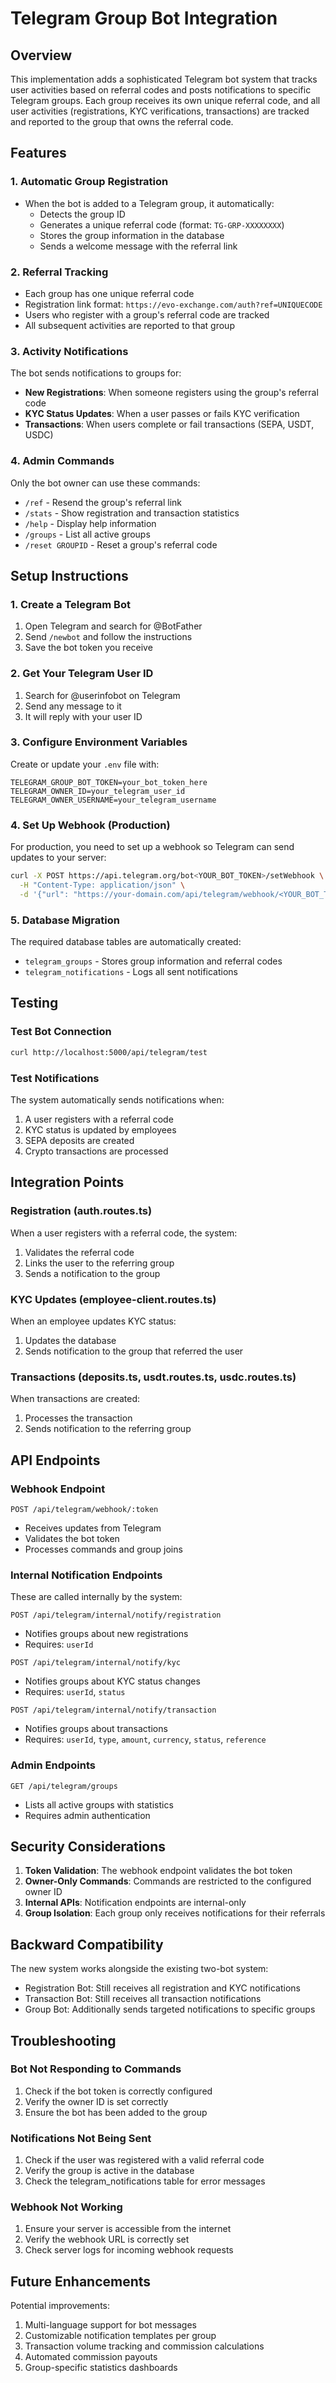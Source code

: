 # Telegram Group Bot Integration

## Overview

This implementation adds a sophisticated Telegram bot system that tracks user activities based on referral codes and posts notifications to specific Telegram groups. Each group receives its own unique referral code, and all user activities (registrations, KYC verifications, transactions) are tracked and reported to the group that owns the referral code.

## Features

### 1. Automatic Group Registration
- When the bot is added to a Telegram group, it automatically:
  - Detects the group ID
  - Generates a unique referral code (format: `TG-GRP-XXXXXXXX`)
  - Stores the group information in the database
  - Sends a welcome message with the referral link

### 2. Referral Tracking
- Each group has one unique referral code
- Registration link format: `https://evo-exchange.com/auth?ref=UNIQUECODE`
- Users who register with a group's referral code are tracked
- All subsequent activities are reported to that group

### 3. Activity Notifications
The bot sends notifications to groups for:
- **New Registrations**: When someone registers using the group's referral code
- **KYC Status Updates**: When a user passes or fails KYC verification
- **Transactions**: When users complete or fail transactions (SEPA, USDT, USDC)

### 4. Admin Commands
Only the bot owner can use these commands:
- `/ref` - Resend the group's referral link
- `/stats` - Show registration and transaction statistics
- `/help` - Display help information
- `/groups` - List all active groups
- `/reset GROUPID` - Reset a group's referral code

## Setup Instructions

### 1. Create a Telegram Bot
1. Open Telegram and search for @BotFather
2. Send `/newbot` and follow the instructions
3. Save the bot token you receive

### 2. Get Your Telegram User ID
1. Search for @userinfobot on Telegram
2. Send any message to it
3. It will reply with your user ID

### 3. Configure Environment Variables
Create or update your `.env` file with:
```env
TELEGRAM_GROUP_BOT_TOKEN=your_bot_token_here
TELEGRAM_OWNER_ID=your_telegram_user_id
TELEGRAM_OWNER_USERNAME=your_telegram_username
```

### 4. Set Up Webhook (Production)
For production, you need to set up a webhook so Telegram can send updates to your server:
```bash
curl -X POST https://api.telegram.org/bot<YOUR_BOT_TOKEN>/setWebhook \
  -H "Content-Type: application/json" \
  -d '{"url": "https://your-domain.com/api/telegram/webhook/<YOUR_BOT_TOKEN>"}'
```

### 5. Database Migration
The required database tables are automatically created:
- `telegram_groups` - Stores group information and referral codes
- `telegram_notifications` - Logs all sent notifications

## Testing

### Test Bot Connection
```bash
curl http://localhost:5000/api/telegram/test
```

### Test Notifications
The system automatically sends notifications when:
1. A user registers with a referral code
2. KYC status is updated by employees
3. SEPA deposits are created
4. Crypto transactions are processed

## Integration Points

### Registration (auth.routes.ts)
When a user registers with a referral code, the system:
1. Validates the referral code
2. Links the user to the referring group
3. Sends a notification to the group

### KYC Updates (employee-client.routes.ts)
When an employee updates KYC status:
1. Updates the database
2. Sends notification to the group that referred the user

### Transactions (deposits.ts, usdt.routes.ts, usdc.routes.ts)
When transactions are created:
1. Processes the transaction
2. Sends notification to the referring group

## API Endpoints

### Webhook Endpoint
`POST /api/telegram/webhook/:token`
- Receives updates from Telegram
- Validates the bot token
- Processes commands and group joins

### Internal Notification Endpoints
These are called internally by the system:

`POST /api/telegram/internal/notify/registration`
- Notifies groups about new registrations
- Requires: `userId`

`POST /api/telegram/internal/notify/kyc`
- Notifies groups about KYC status changes
- Requires: `userId`, `status`

`POST /api/telegram/internal/notify/transaction`
- Notifies groups about transactions
- Requires: `userId`, `type`, `amount`, `currency`, `status`, `reference`

### Admin Endpoints
`GET /api/telegram/groups`
- Lists all active groups with statistics
- Requires admin authentication

## Security Considerations

1. **Token Validation**: The webhook endpoint validates the bot token
2. **Owner-Only Commands**: Commands are restricted to the configured owner ID
3. **Internal APIs**: Notification endpoints are internal-only
4. **Group Isolation**: Each group only receives notifications for their referrals

## Backward Compatibility

The new system works alongside the existing two-bot system:
- Registration Bot: Still receives all registration and KYC notifications
- Transaction Bot: Still receives all transaction notifications
- Group Bot: Additionally sends targeted notifications to specific groups

## Troubleshooting

### Bot Not Responding to Commands
1. Check if the bot token is correctly configured
2. Verify the owner ID is set correctly
3. Ensure the bot has been added to the group

### Notifications Not Being Sent
1. Check if the user was registered with a valid referral code
2. Verify the group is active in the database
3. Check the telegram_notifications table for error messages

### Webhook Not Working
1. Ensure your server is accessible from the internet
2. Verify the webhook URL is correctly set
3. Check server logs for incoming webhook requests

## Future Enhancements

Potential improvements:
1. Multi-language support for bot messages
2. Customizable notification templates per group
3. Transaction volume tracking and commission calculations
4. Automated commission payouts
5. Group-specific statistics dashboards